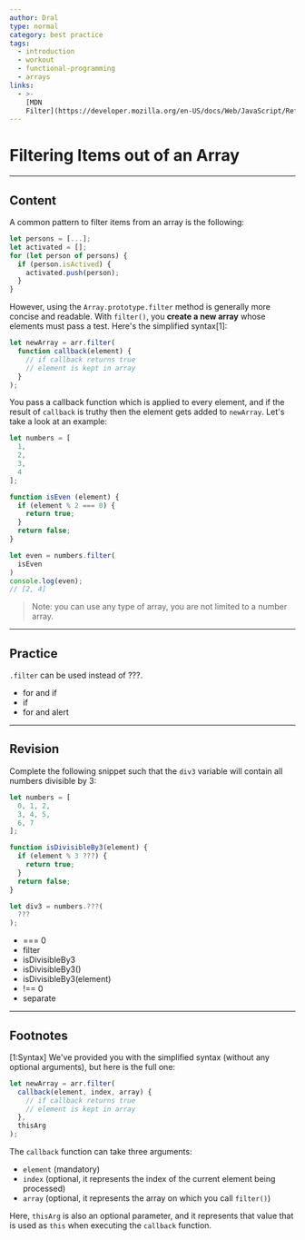 ```yaml
---
author: Dral
type: normal
category: best practice
tags:
  - introduction
  - workout
  - functional-programming
  - arrays
links:
  - >-
    [MDN
    Filter](https://developer.mozilla.org/en-US/docs/Web/JavaScript/Reference/Global_Objects/Array/filter){documentation}
---
```


# Filtering Items out of an Array


---

## Content

A common pattern to filter items from an array is the following:

```js
let persons = [...];
let activated = [];
for (let person of persons) {
  if (person.isActived) {
    activated.push(person);
  }
}
```

However, using the `Array.prototype.filter` method is generally more concise and readable. With `filter()`, you **create a new array** whose elements must pass a test. Here's the simplified syntax[1]:

```js
let newArray = arr.filter(
  function callback(element) {
    // if callback returns true
    // element is kept in array
  }
);
```

You pass a callback function which is applied to every element, and if the result of `callback` is truthy then the element gets added to `newArray`. Let's take a look at an example:

```js
let numbers = [
  1,
  2,
  3,
  4
];

function isEven (element) {
  if (element % 2 === 0) {
    return true;
  }
  return false;
}

let even = numbers.filter(
  isEven
)
console.log(even);
// [2, 4]
```

> Note: you can use any type of array, you are not limited to a number array.


---

## Practice

`.filter`  can be used instead of ???.

- for and if
- if
- for and alert


---

## Revision

Complete the following snippet such that the `div3` variable will contain all numbers divisible by 3:

```javascript
let numbers = [
  0, 1, 2,
  3, 4, 5,
  6, 7
];

function isDivisibleBy3(element) {
  if (element % 3 ???) {
    return true;
  }
  return false;
}

let div3 = numbers.???(
  ???
);
```

- === 0
- filter
- isDivisibleBy3
- isDivisibleBy3()
- isDivisibleBy3(element)
- !== 0
- separate


---

## Footnotes

[1:Syntax]
We've provided you with the simplified syntax (without any optional arguments), but here is the full one:

```js
let newArray = arr.filter(
  callback(element, index, array) {
    // if callback returns true
    // element is kept in array
  },
  thisArg
);
```

The `callback` function can take three arguments:

- `element` (mandatory)
- `index` (optional, it represents the index of the current element being processed)
- `array` (optional, it represents the array on which you call `filter()`)

Here, `thisArg` is also an optional parameter, and it represents that value that is used as `this` when executing the `callback` function.
